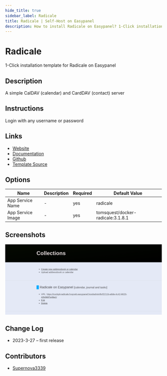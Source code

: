 ```yaml
---
hide_title: true
sidebar_label: Radicale
title: Radicale | Self-Host on Easypanel
description: How to install Radicale on Easypanel? 1-Click installation template for Radicale on Easypanel
---
```


<!-- generated -->

# Radicale

1-Click installation template for Radicale on Easypanel

## Description

A simple CalDAV (calendar) and CardDAV (contact) server

## Instructions

Login with any username or password

## Links

- [Website](https://radicale.org/)
- [Documentation](https://radicale.org/v3.html)
- [Github](https://github.com/Kozea/Radicale)
- [Template Source](https://github.com/easypanel-io/templates/tree/main/templates/radicale)

## Options

Name | Description | Required | Default Value
-|-|-|-
App Service Name | - | yes | radicale
App Service Image | - | yes | tomsquest/docker-radicale:3.1.8.1

## Screenshots

![Radicale Screenshot](./assets/screenshot.png)

## Change Log

- 2023-3-27 – first release

## Contributors

- [Supernova3339](https://github.com/Supernova3339)
